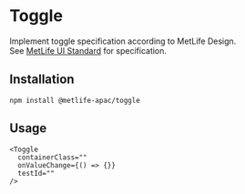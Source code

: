 # Toggle

Implement toggle specification according to MetLife Design.<br />
See [MetLife UI Standard] for specification.

## Installation

```
npm install @metlife-apac/toggle
```

## Usage

```
<Toggle
  containerClass=""
  onValueChange={() => {}}
  testId=""
/>
```

[metlife ui standard]: https://design.metlife.com/resources/design-standards-kits/ui-standards/
